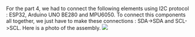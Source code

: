 
For the part 4, we had to connect the following elements using I2C protocol : ESP32, Arduino UNO BE280 and MPU6050.
To connect this components all together, we just have to make these connections : SDA->SDA and SCL->SCL. Here is a photo of the assembly.
![](IMG_20191124_212757.jpg)
